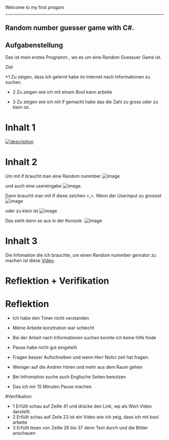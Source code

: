 Welcome to my first progam

---
Random number guesser game with C#.
---
## Aufgabenstellung
Das ist mein erstes Programm , wo es um  eine Random Guessuer Game ist.

Ziel

*1 Zu zeigen, dass ich gelernt habe im Internet nach Informationen zu suchen.

* 2 Zu zeigen wie ich mit einem Bool kann arbeite

* 3 Zu zeigen wie ich mit if gemacht habe das die Zahl zu gross oder zu klein ist.




# Inhalt 1

[![description](http://img.youtube.com/vi/MtC5P71g8kQ/0.jpg)](https://www.youtube.com/watch?v=MtC5P71g8kQ)

# Inhalt 2
Um  mit if braucht man eine Random nummber ![image](https://user-images.githubusercontent.com/89087875/134175954-ef84725e-6f28-41b3-9ea3-0f72b2b1b51d.png)


 und auch eine usereingabe ![image](https://user-images.githubusercontent.com/89087875/134176085-0caead37-31d3-42de-8627-a24092169d51.png). 
 
 Dann braucht man mit If diese zeichen <,>. Wenn der  Userinput zu grossist ![image](https://user-images.githubusercontent.com/89087875/134176850-f2f93c31-083f-4df0-be3d-19cfe7014360.png)
 
 
oder zu klein ist ![image](https://user-images.githubusercontent.com/89087875/134176696-4b5716de-c7c1-447d-8215-e2f7203b3206.png)


Das sieht dann so aus in der Konsole .![image](https://user-images.githubusercontent.com/89087875/134176394-32f1b9e1-9cbb-4d29-bd77-05aae793234f.png)

# Inhalt 3

Die Infomation  die ich brauchte, um einen Random nummber genrator zu machen ist diese [Video](https://www.youtube.com/watch?v=c-HEITd6zSw).

# Reflektion + Verifikation

# Reflektion
* Ich habe den Timer nicht verstanden
* Meine Arbeite konztration war schlecht
* Bei der Arbeit nach Informationen suchen konnte ich keine hilfe finde
* Pause habe  nicht gut eingeteilt

* Fragen besser Aufschreiben und wenn Herr Nolici zeit hat fragen.
* Weniger auf die Andren  hören und mehr aus dem Raum gehen
* Bei Infromation suche auch Englische Seiten benutzen
* Das ich mir 15 Minuten Pause machen

#Verifikation 
* 1 Erfüllt schau auf Zeille 41 und drücke den Link, wp als Wort Video darstellt.
* 2 Erfüllt schau auf Zeile 23 ist ein Video wie ich zeig, dass ich mit bool arbeite
* 3 Erfüllt lesen von Zeille 26 bis 37 denn Text durch und die Bilder anschauen

